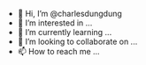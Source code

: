 - 👋 Hi, I’m @charlesdungdung
- 👀 I’m interested in ...
- 🌱 I’m currently learning ...
- 💞️ I’m looking to collaborate on ...
- 📫 How to reach me ...

<!---
charlesdungdung/charlesdungdung is a ✨ special ✨ repository because its `README.md` (this file) appears on your GitHub profile.
You can click the Preview link to take a look at your changes.
--->
